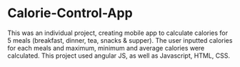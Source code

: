 # Calorie-Control-App
This was an individual project, creating mobile app to calculate calories for 5 meals (breakfast, dinner, tea, snacks &amp; supper). 
The user inputted calories for each meals and maximum, minimum and average calories were calculated. This project used angular JS, as well as Javascript, HTML, CSS. 
